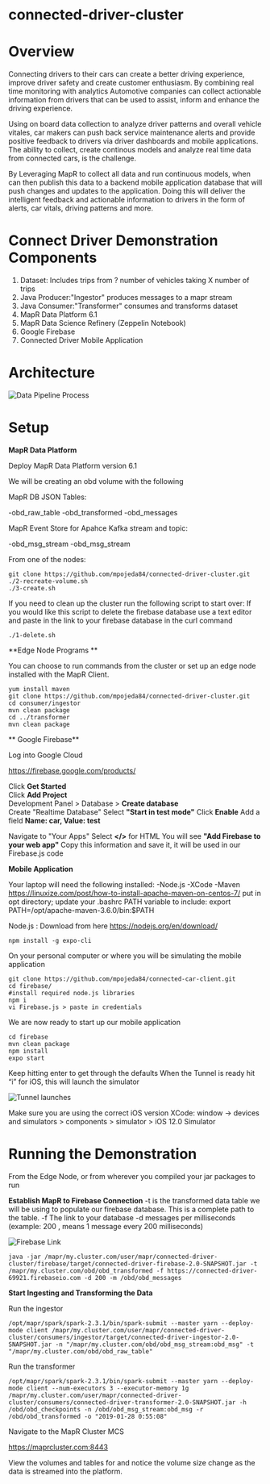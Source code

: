 # connected-driver-cluster

# Overview

Connecting drivers to their cars can create a better driving experience, improve driver safety and create customer enthusiasm. By combining real time monitoring with analytics Automotive companies can collect actionable information from drivers that can be used to assist, inform and enhance the driving experience.

Using on board data collection to analyze driver patterns and overall vehicle vitales, car makers can push back service maintenance alerts and provide positive feedback to drivers via driver dashboards and mobile applications. The ability to collect, create continous models and analyze real time data from connected cars, is the challenge. 

By Leveraging MapR to collect all data and run continuous models, when can then publish this data to a backend mobile application database that will push changes and updates to the application. Doing this will deliver the intelligent feedback and actionable information to drivers in the form of alerts, car vitals, driving patterns and more. 

# Connect Driver Demonstration Components

1) Dataset: Includes trips from ? number of vehicles taking X number of trips 
2) Java Producer:"Ingestor" produces messages to a mapr stream   
3) Java Consumer:"Transformer" consumes and transforms dataset 
4) MapR Data Platform 6.1 
5) MapR Data Science Refinery (Zeppelin Notebook) 
6) Google Firebase
7) Connected Driver Mobile Application 



# Architecture 
![Data Pipeline Process](https://github.com/auddye/connected-driver-cluster/blob/working/images/ConnectedDriverArchitecture.png)

# Setup

**MapR Data Platform** 

Deploy MapR Data Platform version 6.1 

We will be creating an obd volume with the following 

MapR DB JSON Tables:  

-obd_raw_table
-obd_transformed
-obd_messages

MapR Event Store for Apahce Kafka stream and topic: 

-obd_msg_stream
-obd_msg_stream

From one of the nodes: 
```
git clone https://github.com/mpojeda84/connected-driver-cluster.git
./2-recreate-volume.sh
./3-create.sh
```

If you need to clean up the cluster run the following script to start over: 
If you would like this script to delete the firebase database use a text editor and paste in the link to your firebase database in the curl command
```
./1-delete.sh
```



**Edge Node Programs **

You can choose to run commands from the cluster or set up an edge node installed with the MapR Client. 

```
yum install maven
git clone https://github.com/mpojeda84/connected-driver-cluster.git
cd consumer/ingestor
mvn clean package
cd ../transformer
mvn clean package
```

** Google Firebase**

Log into Google Cloud 

https://firebase.google.com/products/

Click **Get Started**  
Click **Add Project**  
Development Panel > Database > **Create database**   
Create "Realtime Database" 
Select **"Start in test mode"**
Click **Enable**
Add a field **Name: car, Value: test**

Navigate to "Your Apps" 
Select **</>** for HTML
You will see **"Add Firebase to your web app"**
Copy this information and save it, it will be used in our Firebase.js code 


**Mobile Application** 

Your laptop will need the following installed: 
-Node.js
-XCode
-Maven
https://linuxize.com/post/how-to-install-apache-maven-on-centos-7/
put in opt directory; update your .bashrc PATH variable to include:
export PATH=/opt/apache-maven-3.6.0/bin:$PATH


Node.js : Download from here https://nodejs.org/en/download/
```
npm install -g expo-cli
```


On your personal computer or where you will be simulating the mobile application 
```
git clone https://github.com/mpojeda84/connected-car-client.git
cd firebase/
#install required node.js libraries
npm i
vi Firebase.js > paste in credentials 
```

We are now ready to start up our mobile application 
```
cd firebase 
mvn clean package  
npm install
expo start 
```

Keep hitting enter to get through the defaults 
When the Tunnel is ready hit “i” for iOS, this will launch the simulator 

![Tunnel launches](https://github.com/auddye/connected-driver-cluster/blob/working/images/tunnel.png)

Make sure you are using the correct iOS version 
XCode: window -> devices and simulators > components > simulator > iOS 12.0 Simulator 


# Running the Demonstration 

From the Edge Node, or from wherever you compiled your jar packages to run

**Establish MapR to Firebase Connection**
-t is the transformed data table we will be using to populate our firebase database. This is a complete path to the table. 
-f The link to your database 
-d messages per milliseconds (example: 200 , means 1 message every 200 milliseconds) 

![Firebase Link](https://github.com/auddye/connected-driver-cluster/blob/working/images/Firebaselink.png)


```
java -jar /mapr/my.cluster.com/user/mapr/connected-driver-cluster/firebase/target/connected-driver-firebase-2.0-SNAPSHOT.jar -t /mapr/my.cluster.com/obd/obd_transformed -f https://connected-driver-69921.firebaseio.com -d 200 -m /obd/obd_messages

```


**Start Ingesting and Transforming the Data**

Run the ingestor
```
/opt/mapr/spark/spark-2.3.1/bin/spark-submit --master yarn --deploy-mode client /mapr/my.cluster.com/user/mapr/connected-driver-cluster/consumers/ingestor/target/connected-driver-ingestor-2.0-SNAPSHOT.jar -n "/mapr/my.cluster.com/obd/obd_msg_stream:obd_msg" -t "/mapr/my.cluster.com/obd/obd_raw_table"
```

Run the transformer
```
/opt/mapr/spark/spark-2.3.1/bin/spark-submit --master yarn --deploy-mode client --num-executors 3 --executor-memory 1g  /mapr/my.cluster.com/user/mapr/connected-driver-cluster/consumers/connected-driver-transformer-2.0-SNAPSHOT.jar -h /obd/obd_checkpoints -n /obd/obd_msg_stream:obd_msg -r /obd/obd_transformed -o "2019-01-28 0:55:08"
```

Navigate to the MapR Cluster MCS 

https://maprcluster.com:8443 

View the volumes and tables for and notice the volume size change as the data is streamed into the platform. 



